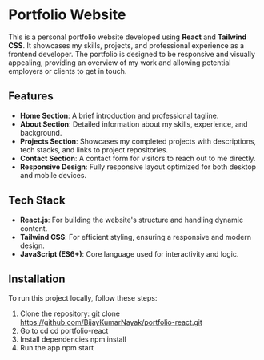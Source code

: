 # Portfolio Website

This is a personal portfolio website developed using **React** and **Tailwind CSS**. It showcases my skills, projects, and professional experience as a frontend developer. The portfolio is designed to be responsive and visually appealing, providing an overview of my work and allowing potential employers or clients to get in touch.

## Features

- **Home Section**: A brief introduction and professional tagline.
- **About Section**: Detailed information about my skills, experience, and background.
- **Projects Section**: Showcases my completed projects with descriptions, tech stacks, and links to project repositories.
- **Contact Section**: A contact form for visitors to reach out to me directly.
- **Responsive Design**: Fully responsive layout optimized for both desktop and mobile devices.

## Tech Stack

- **React.js**: For building the website's structure and handling dynamic content.
- **Tailwind CSS**: For efficient styling, ensuring a responsive and modern design.
- **JavaScript (ES6+)**: Core language used for interactivity and logic.

## Installation

To run this project locally, follow these steps:

1. Clone the repository:
     git clone https://github.com/BijayKumarNayak/portfolio-react.git
2. Go to cd
     cd portfolio-react
3. Install dependencies
     npm install
4. Run the app
     npm start
   
